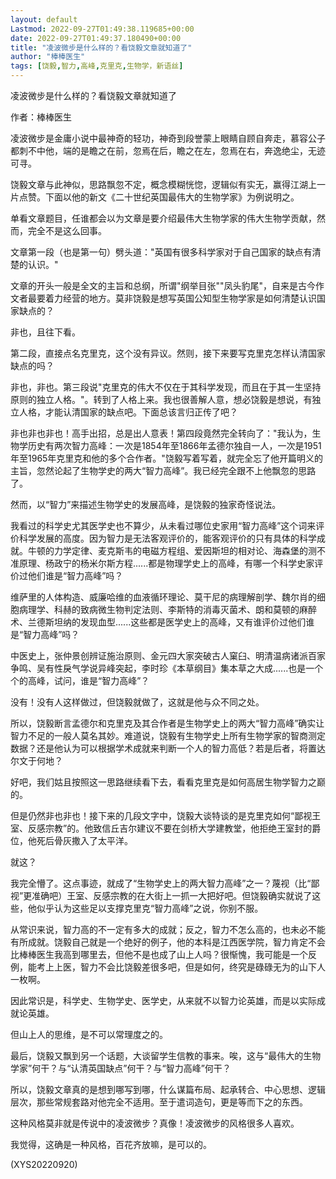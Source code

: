 ```yaml
---
layout: default
Lastmod: 2022-09-27T01:49:38.119685+00:00
date: 2022-09-27T01:49:37.180490+00:00
title: "凌波微步是什么样的？看饶毅文章就知道了"
author: "棒棒医生"
tags: [饶毅,智力,高峰,克里克,生物学，新语丝]
---
```


凌波微步是什么样的？看饶毅文章就知道了

作者：棒棒医生

凌波微步是金庸小说中最神奇的轻功，神奇到段誉蒙上眼睛自顾自奔走，慕容公子都刺不中他，端的是瞻之在前，忽焉在后，瞻之在左，忽焉在右，奔逸绝尘，无迹可寻。

饶毅文章与此神似，思路飘忽不定，概念模糊恍惚，逻辑似有实无，赢得江湖上一片点赞。下面以他的新文《二十世纪英国最伟大的生物学家》为例说明之。

单看文章题目，任谁都会以为文章是要介绍最伟大生物学家的伟大生物学贡献，然而，完全不是这么回事。

文章第一段（也是第一句）劈头道："英国有很多科学家对于自己国家的缺点有清楚的认识。"

文章的开头一般是全文的主旨和总纲，所谓"纲举目张""凤头豹尾"，自来是古今作文者最要着力经营的地方。莫非饶毅是想写英国公知型生物学家是如何清楚认识国家缺点的？

非也，且往下看。

第二段，直接点名克里克，这个没有异议。然则，接下来要写克里克怎样认清国家缺点的吗？

非也，非也。第三段说"克里克的伟大不仅在于其科学发现，而且在于其一生坚持原则的独立人格。"。转到了人格上来。我也很善解人意，想必饶毅是想说，有独立人格，才能认清国家的缺点吧。下面总该言归正传了吧？

非也非也非也！高手出招，总是出人意表！第四段竟然完全转向了："我认为，生物学历史有两次智力高峰：一次是1854年至1866年孟德尔独自一人，一次是1951年至1965年克里克和他的多个合作者。"饶毅写着写着，就完全忘了他开篇明义的主旨，忽然论起了生物学史的两大“智力高峰”。我已经完全跟不上他飘忽的思路了。

然而，以“智力”来描述生物学史的发展高峰，是饶毅的独家奇怪说法。

我看过的科学史尤其医学史也不算少，从未看过哪位史家用“智力高峰”这个词来评价科学发展的高度。因为智力是无法客观评价的，能客观评价的只有具体的科学成就。牛顿的力学定律、麦克斯韦的电磁方程组、爱因斯坦的相对论、海森堡的测不准原理、杨政宁的杨米尔斯方程......都是物理学史上的高峰，有哪一个科学史家评价过他们谁是“智力高峰”吗？

维萨里的人体构造、威廉哈维的血液循环理论、莫干尼的病理解剖学、魏尔肖的细胞病理学、科赫的致病微生物判定法则、李斯特的消毒灭菌术、朗和莫顿的麻醉术、兰德斯坦纳的发现血型......这些都是医学史上的高峰，又有谁评价过他们谁是“智力高峰”吗？

中医史上，张仲景创辨证施治原则、金元四大家突破古人窠臼、明清温病诸派百家争鸣、吴有性戾气学说异峰突起，李时珍《本草纲目》集本草之大成......也是一个个的高峰，试问，谁是“智力高峰”？

没有！没有人这样做过，但饶毅就做了，这就是他与众不同之处。

所以，饶毅断言孟德尔和克里克及其合作者是生物学史上的两大“智力高峰”确实让智力不足的一般人莫名其妙。难道说，饶毅有生物学史上所有生物学家的智商测定数据？还是他认为可以根据学术成就来判断一个人的智力高低？若是后者，将置达尔文于何地？

好吧，我们姑且按照这一思路继续看下去，看看克里克是如何高居生物学智力之巅的。

但是仍然非也非也！接下来的几段文字中，饶毅大谈特谈的是克里克如何“鄙视王室、反感宗教”的。他致信丘吉尔建议不要在剑桥大学建教堂，他拒绝王室封的爵位，他死后骨灰撒入了太平洋。

就这？

我完全懵了。这点事迹，就成了“生物学史上的两大智力高峰”之一？蔑视（比“鄙视”更准确吧）王室、反感宗教的在大街上一抓一大把好吧。但饶毅确实就说了这些，他似乎认为这些足以支撑克里克“智力高峰”之说，你别不服。

从常识来说，智力高的不一定有多大的成就；反之，智力不怎么高的，也未必不能有所成就。饶毅自己就是一个绝好的例子，他的本科是江西医学院，智力肯定不会比棒棒医生我高到哪里去，但他不是也成了山上人吗？很惭愧，我可能是一个反例，能考上上医，智力不会比饶毅差很多吧，但是如何，终究是碌碌无为的山下人一枚啊。

因此常识是，科学史、生物学史、医学史，从来就不以智力论英雄，而是以实际成就论英雄。

但山上人的思维，是不可以常理度之的。

最后，饶毅又飘到另一个话题，大谈留学生信教的事来。唉，这与“最伟大的生物学家”何干？与“认清英国缺点”何干？与“智力高峰”何干？

所以，饶毅文章真的是想到哪写到哪，什么谋篇布局、起承转合、中心思想、逻辑层次，那些常规套路对他完全不适用。至于遣词造句，更是等而下之的东西。

这种风格莫非就是传说中的凌波微步？真像！凌波微步的风格很多人喜欢。

我觉得，这确是一种风格，百花齐放嘛，是可以的。

(XYS20220920)

